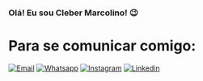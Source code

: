 ### Olá! Eu sou Cleber Marcolino! 😉

# Para se comunicar comigo:
[![Email](https://img.shields.io/badge/Gmail-D14836?style=for-the-badge&logo=gmail&logoColor=white)](mailto:clebermarcolinogba@gmail.com) [![Whatsapp](https://img.shields.io/badge/WhatsApp-25D366?style=for-the-badge&logo=whatsapp&logoColor=white)](https://wa.me/5583991400016) [![Instagram](https://img.shields.io/badge/Instagram-E4405F?style=for-the-badge&logo=instagram&logoColor=white)](https://instagram.com/clebermarcolino20) [![Linkedin](https://img.shields.io/badge/LinkedIn-0077B5?style=for-the-badge&logo=linkedin&logoColor=white)](https://www.linkedin.com/in/CleberMarcolino) 



